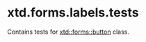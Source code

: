 # xtd.forms.labels.tests

Contains tests for [xtd::forms::button](../../../src/xtd.forms/include/xtd/forms/label.h) class.

